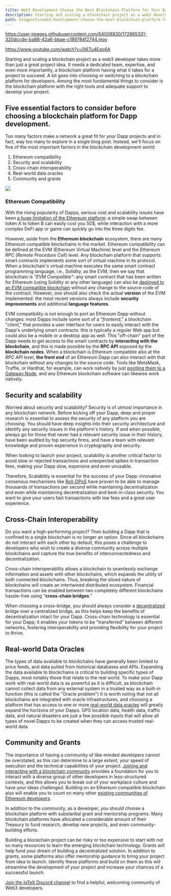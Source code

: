 ```yaml
---
title: Web3 Development Choose the Best Blockchain Platform for Your Dapp
description: Starting and scaling a blockchain project as a web3 developer takes more than just a great project idea. The most fundamental things to consider is the blockchain platform with the right tools and adequate support
path: blogposts/web3-development-choose-the-best-blockchain-platform-for-your-dapp.md
---
```




https://user-images.githubusercontent.com/64008830/172865331-320dccde-ba88-42a6-bbae-c189784f2744.mov

https://www.youtube.com/watch?v=0l6Tu4Eqo6A


Starting and scaling a blockchain project as a web3 developer takes more than just a great project idea. It needs a dedicated team, expertise, and even more importantly, a blockchain platform having what it takes for a project to succeed. A lot goes into choosing or switching to a blockchain platform for developers. Among the most fundamental things to consider is the blockchain platform with the right tools and adequate support to develop your project.

## Five essential factors to consider before choosing a blockchain platform for Dapp development.

Too many factors make a network a great fit for your Dapp projects and in fact, way too many to explore in a single blog post. Instead, we'll focus on five of the most important factors in the blockchain development world:

1. Ethereum compatibility
2. Security and scalability
3. Cross-chain interoperability
4. Real-world data oracles
5. Community and grants

![](https://iotex.io/blog/content/images/2022/03/Five-Essential-Factors.png)

### Ethereum Compatibility

With the rising popularity of Dapps, serious cost and scalability issues have been [a huge limitation of the Ethereum platform](https://www.coindesk.com/markets/2017/12/04/loveable-digital-kittens-are-clogging-ethereums-blockchain/): a simple swap between token A to token B can easily cost you 50$, while interaction with a more complex DeFi app or game can quickly go into the three digits fee.

However, aside from the **Ethereum blockchain** ecosystem, there are many Ethereum compatible blockchains in the market. Ethereum compatibility can be defined at the EVM (Ethereum Virtual Machine) level and the Ethereum RPC (_Remote Procedure Call_) level. Any blockchain platform that supports smart contracts implements some sort of virtual machine in its protocol. When a blockchain's virtual machine executes the same smart contract programming language, i.e., Solidity, as the EVM, then we say that blockchain is _"EVM Compatible"_: any smart contract that has been written for Ethereum (using Solidity or any other language) can also be [deployed to an EVM compatible blockchain](https://docs.iotex.io/web3-development) without any change to the source code of the contract. However, one should also check the actual **version** of the EVM implemented: the most recent versions always include **security improvements** and additional **language features**.

EVM compatibility is not enough to port an Ethereum Dapp without changes: most Dapps include some sort of a "_frontend_," a blockchain "_client_," that provides a user interface for users to easily interact with the Dapp's underlying smart contracts: this is typically a regular Web app but could also be a mobile or a desktop app as well. This "off-chain" part of the Dapp needs to get access to the smart contracts by **interacting with the blockchain**, and this is made possible by the **RPC API** exposed by the **blockchain nodes**. When a blockchain is Ethereum compatible also at the _RPC API level_, **the front end** of an Ethereum Dapp can also interact with that blockchain without any changes to the source code. Tools like MetaMask, Truffle, or Hardhat, for example, can work natively by just [pointing them to a Gateway Node](https://docs.iotex.io/reference/babel-web3-api#babel-api-endpoints), and any Ethereum blockchain software can likewise work natively.

## Security and scalability

Worried about security and scalability?
Security is of utmost importance in any blockchain network. Before kicking off your Dapp, deep and proper research is essential to assess the security of any platform you are choosing. You should have deep insights into their security architecture and identify any security issues in the platform's history. If and when possible, always go for those that never had a relevant security issue in their history, have been audited by top security firms, and have a team with relevant knowledge and proven experience in cryptography and security.

When looking to launch your project, scalability is another critical factor to avoid slow or rejected transactions and unexpected spikes in transaction fees, making your Dapp slow, expensive and even unusable.

Therefore, Scalability is essential for the success of your Dapp: innovative consensus mechanisms like [Roll-DPoS](https://res.cloudinary.com/dokc3pa1x/image/upload/v1559623484/Research%20Paper/Academic_Paper_Yellow_Paper.pdf) have proven to be able to manage thousands of transactions per second while maintaining decentralization and even while maintaining decentralization and best-in-class security. You want to give your users fast transactions with low fees and a great user experience.

## Cross-Chain Interoperability

Do you want a high-performing project? Then building a Dapp that is confined to a single blockchain is no longer an option. Since all blockchains do not interact with each other by default, this poses a challenge to developers who wish to create a diverse community across multiple blockchains and capture the true benefits of interconnectedness and decentralization.

Cross-chain interoperability allows a blockchain to seamlessly exchange information and assets with other blockchains, which expands the utility of both connected blockchains. Thus, breaking the siloed nature of blockchains will create an intertwined distributed ecosystem. Financial transactions can be enabled between two completely different blockchains hassle-free using "**cross-chain bridges**."

When choosing a cross-bridge, you should always consider a [decentralized](https://docs.iotube.org/introduction/master) bridge over a centralized bridge, as this helps keep the benefits of decentralization intact for your Dapp. Cross-chain technology is essential for your Dapp; it enables your tokens to be "transferred" between different networks, fostering interoperability and providing flexibility for your project to thrive.

## Real-world Data Oracles

The types of data available to blockchains have generally been limited to price feeds, and data pulled from historical databases and APIs. Expanding the data available to blockchains is critical to building specific types of Dapps, most notably those that relate to the real world. To make your Dapp work with real-world data is as powerful as it is difficult, as blockchain cannot collect data from any external system in a trusted way as a built-in function (this is called the "Oracle problem")
It is worth noting that not all blockchains are integrated with oracle infrastructures, and choosing a platform that has access to one or more [real-world data oracles](https://docs.iotex.io/layer2/real-world-data-oracle/overview) will greatly expand the horizons of your Dapps. GPS location data, health data, traffic data, and natural disasters are just a few possible inputs that will allow all types of novel Dapps to be created when they can access trusted real-world data.

## Community and Grants

The importance of having a community of like-minded developers cannot be overstated, as this can determine to a large extent, your speed of execution and the technical capabilities of your project. [Joining and interacting with a blockchain community](https://bit.ly/BestW3DevPlat) provides a foundation for you to interact with a diverse group of other developers in less-structured contexts, and this allows you to break out of your workplace culture and have your ideas challenged. Building on an Ethereum compatible blockchain also will enable you to count on many other [existing communities of Ethereum developers](https://ethereum.org/en/community/online/).

In addition to the community, as a developer, you should choose a blockchain platform with substantial grant and mentorship programs. Many blockchain platforms have allocated a considerable amount of their Treasury to fund research, develop new projects, and even community-building efforts.

Building a blockchain project can be risky or too expensive to start with not so many resources to learn the emerging blockchain technology. Grants will help fund your dream of building a decentralized solution. In addition to grants, some platforms also offer mentorship guidance to bring your project from idea to launch. Identify these platforms and build on them as this will streamline the development of your project and increase your chances of a successful launch.

[Join the IoTeX Discord channel](https://bit.ly/BestW3DevPlat) to find a helpful, welcoming community of Web3 developers.
